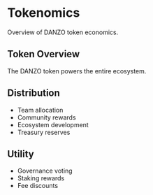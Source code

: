 # Tokenomics

Overview of DANZO token economics.

## Token Overview

The DANZO token powers the entire ecosystem.

## Distribution

- Team allocation
- Community rewards
- Ecosystem development
- Treasury reserves

## Utility

- Governance voting
- Staking rewards
- Fee discounts
